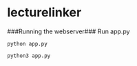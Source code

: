 # lecturelinker

###Running the webserver###
Run app.py
```
python app.py
```
```
python3 app.py
```
